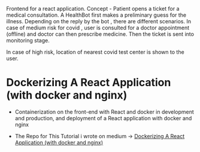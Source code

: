 Frontend for a react application.
Concept - 
Patient opens a ticket for a medical consultation.
A HealthBot first makes a preliminary guess for the illness.
Depending on the reply by the bot , there are different scenarios.
 In case of medium risk for covid , user is consulted for a doctor appointment (offline) and doctor can then prescribe medicine. Then the ticket is sent into      monitoring stage.
 
 In case of high risk, location of nearest covid test center is shown to the user.

# Dockerizing A React Application (with docker and nginx)

- Containerization on the front-end with React and docker in development and production, and deployment of a React application with docker and nginx

- The Repo for This Tutorial i wrote on medium -> [Dockerizing A React Application (with docker and nginx)](https://medium.com/swlh/dockerizing-a-react-application-with-docker-and-nginx-19e88ef8e99a)
